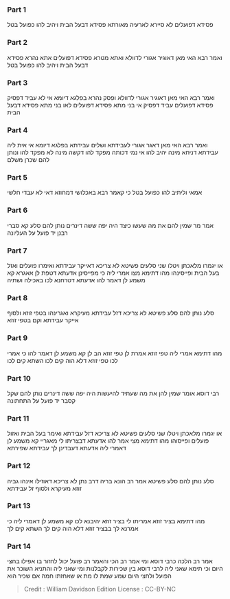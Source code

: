 
### Part 1
פסידא דפועלים לא סיירא לארעיה מאורתא פסידא דבעל הבית ויהיב להו כפועל בטל

### Part 2
ואמר רבא האי מאן דאוגיר אגורי לדוולא ואתא מטרא פסידא דפועלים אתא נהרא פסידא דבעל הבית ויהיב להו כפועל בטל

### Part 3
ואמר רבא האי מאן דאוגיר אגורי לדוולא ופסק נהרא בפלגא דיומא אי לא עביד דפסיק פסידא דפועלים עביד דפסיק אי בני מתא פסידא דפועלים לאו בני מתא פסידא דבעל הבית

### Part 4
ואמר רבא האי מאן דאגר אגורי לעבידתא ושלים עבידתא בפלגא דיומא אי אית ליה עבידתא דניחא מינה יהיב להו אי נמי דכותה מפקד להו דקשה מינה לא מפקד להו ונותן להם שכרן משלם

### Part 5
אמאי וליתיב להו כפועל בטל כי קאמר רבא באכלושי דמחוזא דאי לא עבדי חלשי

### Part 6
אמר מר שמין להם את מה שעשו כיצד היה יפה ששה דינרים נותן להם סלע קא סברי רבנן יד פועל על העליונה

### Part 7
או יגמרו מלאכתן ויטלו שני סלעים פשיטא לא צריכא דאייקר עבידתא ואימרו פועלים ואזל בעל הבית ופייסינהו מהו דתימא מצו אמרי ליה כי מפייסינן אדעתא דטפת לן אאגרא קא משמע לן דאמר להו אדעתא דטרחנא לכו באכילה ושתיה

### Part 8
סלע נותן להם סלע פשיטא לא צריכא דזל עבידתא מעיקרא ואגרינהו בטפי זוזא ולסוף אייקר עבידתא וקם בטפי זוזא

### Part 9
מהו דתימא אמרי ליה טפי זוזא אמרת לן טפי זוזא הב לן קא משמע לן דאמר להו כי אמרי לכו טפי זוזא דלא הוה קים לכו השתא קים לכו

### Part 10
רבי דוסא אומר שמין להן את מה שעתיד להיעשות היה יפה ששה דינרים נותן להם שקל קסבר יד פועל על התחתונה

### Part 11
או יגמרו מלאכתן ויטלו שני סלעים פשיטא לא צריכא דזל עבידתא ואימר בעל הבית ואזול פועלים ופייסוהו מהו דתימא מצי אמר להו אדעתא דבצריתו לי מאגריי קא משמע לן דאמרי ליה אדעתא דעבדינן לך עבידתא שפירתא

### Part 12
סלע נותן להם סלע פשיטא אמר רב הונא בריה דרב נתן לא צריכא דאוזילו אינהו גביה זוזא מעיקרא ולסוף זל עבידתא

### Part 13
מהו דתימא בציר זוזא אמריתו לי בציר זוזא יהיבנא לכו קא משמע לן דאמרי ליה כי אמרנא לך בבציר זוזא דלא הוה קים לך השתא קים לך

### Part 14
אמר רב הלכה כרבי דוסא ומי אמר רב הכי והאמר רב פועל יכול לחזור בו אפילו בחצי היום וכי תימא שאני ליה לרבי דוסא בין שכירות לקבלנות ומי שאני ליה והתניא השוכר את הפועל ולחצי היום שמע שמת לו מת או שאחזתו חמה אם שכיר הוא

>Credit : William Davidson Edition
>License : CC-BY-NC
